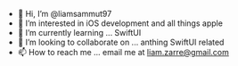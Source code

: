 - 👋 Hi, I’m @liamsammut97
- 👀 I’m interested in iOS development and all things apple
- 🌱 I’m currently learning ... SwiftUI
- 💞️ I’m looking to collaborate on ... anthing SwiftUI related
- 📫 How to reach me ... email me at liam.zarre@gmail.com

<!---
liamsammut97/liamsammut97 is a ✨ special ✨ repository because its `README.md` (this file) appears on your GitHub profile.
You can click the Preview link to take a look at your changes.
--->
